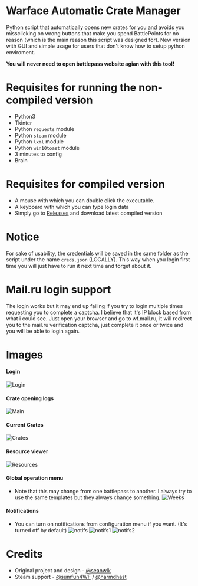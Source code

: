 # Warface Automatic Crate Manager
Python script that automatically opens new crates for you and avoids you missclicking on wrong buttons that make you spend BattlePoints for no reason (which is the main reason this script was designed for).
New version with GUI and simple usage for users that don't know how to setup python enviroment.

**You will never need to open battlepass website agian with this tool!**

# Requisites for running the non-compiled version
- Python3
- Tkinter
- Python `requests` module
- Python `steam` module
- Python `lxml` module
- Python `win10toast` module
- 3 minutes to config
- Brain

# Requisites for compiled version
- A mouse with which you can double click the executable.
- A keyboard with which you can type login data
- Simply go to [Releases](https://github.com/seanwlk/warface-crate-manager/releases) and download latest compiled version

# Notice
For sake of usability, the credentials will be saved in the same folder as the script under the name `creds.json` (LOCALLY). This way when you login first time you will just have to run it next time and forget about it.

# Mail.ru login support
The login works but it may end up failing if you try to login multiple times requesting you to complete a captcha. I believe that it's IP block based from what i could see.
Just open your browser and go to wf.mail.ru, it will redirect you to the mail.ru verification captcha, just complete it once or twice and you will be able to login again.

# Images
#### Login
![Login](https://i.imgur.com/5TTsDfF.png)
#### Crate opening logs
![Main](https://i.imgur.com/gLjcwhC.png)
#### Current Crates
![Crates](https://i.imgur.com/g9DChMx.png)
#### Resource viewer
![Resources](https://i.imgur.com/aJY43Id.png)
#### Global operation menu
- Note that this may change from one battlepass to another. I always try to use the same templates but they always change something.
![Weeks](https://i.imgur.com/uq7G5Uf.png)
#### Notifications
- You can turn on notifications from configuration menu if you want. (It's turned off by default)
![notifs](https://i.imgur.com/nU1S5mI.jpg)
![notifs1](https://i.imgur.com/YbxKHEn.png)
![notifs2](https://i.imgur.com/imq80dW.png)

# Credits
- Original project and design - [@seanwlk](https://github.com/seanwlk)
- Steam support - [@sumfun4WF](https://github.com/sumfun4WF) / [@harmdhast](https://github.com/harmdhast)